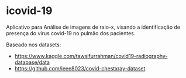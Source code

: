 # icovid-19
Aplicativo para Análise de imagens de raio-x, visando a identificação de presença do vírus covid-19 no pulmão dos pacientes. 

Baseado nos datasets:

* https://www.kaggle.com/tawsifurrahman/covid19-radiography-database/data
* https://github.com/ieee8023/covid-chestxray-dataset



